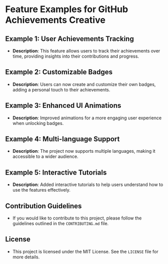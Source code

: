 # Feature Examples for GitHub Achievements Creative

## Example 1: User Achievements Tracking
- **Description**: This feature allows users to track their achievements over time, providing insights into their contributions and progress.

## Example 2: Customizable Badges
- **Description**: Users can now create and customize their own badges, adding a personal touch to their achievements.

## Example 3: Enhanced UI Animations
- **Description**: Improved animations for a more engaging user experience when unlocking badges.

## Example 4: Multi-language Support
- **Description**: The project now supports multiple languages, making it accessible to a wider audience.

## Example 5: Interactive Tutorials
- **Description**: Added interactive tutorials to help users understand how to use the features effectively.

## Contribution Guidelines
- If you would like to contribute to this project, please follow the guidelines outlined in the `CONTRIBUTING.md` file.

## License
- This project is licensed under the MIT License. See the `LICENSE` file for more details.
